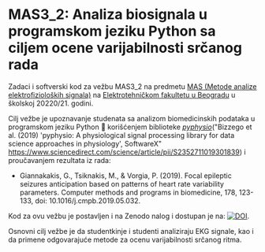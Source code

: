 # MAS3_2: Analiza biosignala u programskom jeziku Python sa ciljem ocene varijabilnosti srčanog rada

Zadaci i softverski kod za vežbu MAS3_2 na predmetu [MAS (Metode analize elektrofizioloških signala)](http://automatika.etf.bg.ac.rs/sr/13e054mas) na [Elektrotehničkom fakultetu u Beogradu](https://www.etf.bg.ac.rs/) u školskoj 20220/21. godini. 

Cilj vežbe je upoznavanje studenata sa analizom biomedicinskih podataka u programskom jeziku Python :snake: korišćenjem biblioteke [*pyphysio*](https://github.com/MPBA/pyphysio)("Bizzego et al. (2019) 'pyphysio: A physiological signal processing library for data science approaches in physiology', SoftwareX" https://www.sciencedirect.com/science/article/pii/S2352711019301839) i proučavanjem rezultata iz rada:
* Giannakakis, G., Tsiknakis, M., & Vorgia, P. (2019). Focal epileptic seizures anticipation based on patterns of heart rate variability parameters. Computer methods and programs in biomedicine, 178, 123-133, doi: 10.1016/j.cmpb.2019.05.032.

Kod za ovu vežbu je postavljen i na Zenodo nalog i dostupan je na: [![DOI](https://zenodo.org/badge/DOI/10.5281/zenodo.4415349.svg)](https://doi.org/10.5281/zenodo.4415349). 

Osnovni cilj vežbe je da studentkinje i studenti analiziraju EKG signale, kao i da primene odgovarajuće metode za ocenu varijabilnosti srčanog ritma.
